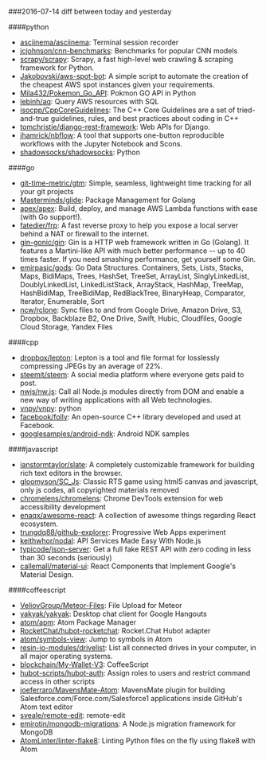 ###2016-07-14
diff between today and yesterday

####python
* [asciinema/asciinema](https://github.com/asciinema/asciinema): Terminal session recorder
* [jcjohnson/cnn-benchmarks](https://github.com/jcjohnson/cnn-benchmarks): Benchmarks for popular CNN models
* [scrapy/scrapy](https://github.com/scrapy/scrapy): Scrapy, a fast high-level web crawling & scraping framework for Python.
* [Jakobovski/aws-spot-bot](https://github.com/Jakobovski/aws-spot-bot): A simple script to automate the creation of the cheapest AWS spot instances given your requirements.
* [Mila432/Pokemon_Go_API](https://github.com/Mila432/Pokemon_Go_API): Pokmon GO API in Python
* [lebinh/aq](https://github.com/lebinh/aq): Query AWS resources with SQL
* [isocpp/CppCoreGuidelines](https://github.com/isocpp/CppCoreGuidelines): The C++ Core Guidelines are a set of tried-and-true guidelines, rules, and best practices about coding in C++
* [tomchristie/django-rest-framework](https://github.com/tomchristie/django-rest-framework): Web APIs for Django.
* [jhamrick/nbflow](https://github.com/jhamrick/nbflow): A tool that supports one-button reproducible workflows with the Jupyter Notebook and Scons.
* [shadowsocks/shadowsocks](https://github.com/shadowsocks/shadowsocks): Python

####go
* [git-time-metric/gtm](https://github.com/git-time-metric/gtm): Simple, seamless, lightweight time tracking for all your git projects
* [Masterminds/glide](https://github.com/Masterminds/glide): Package Management for Golang
* [apex/apex](https://github.com/apex/apex): Build, deploy, and manage AWS Lambda functions with ease (with Go support!).
* [fatedier/frp](https://github.com/fatedier/frp): A fast reverse proxy to help you expose a local server behind a NAT or firewall to the internet.
* [gin-gonic/gin](https://github.com/gin-gonic/gin): Gin is a HTTP web framework written in Go (Golang). It features a Martini-like API with much better performance -- up to 40 times faster. If you need smashing performance, get yourself some Gin.
* [emirpasic/gods](https://github.com/emirpasic/gods): Go Data Structures. Containers, Sets, Lists, Stacks, Maps, BidiMaps, Trees, HashSet, TreeSet, ArrayList, SinglyLinkedList, DoublyLinkedList, LinkedListStack, ArrayStack, HashMap, TreeMap, HashBidiMap, TreeBidiMap, RedBlackTree, BinaryHeap, Comparator, Iterator, Enumerable, Sort
* [ncw/rclone](https://github.com/ncw/rclone): Sync files to and from Google Drive, Amazon Drive, S3, Dropbox, Backblaze B2, One Drive, Swift, Hubic, Cloudfiles, Google Cloud Storage, Yandex Files

####cpp
* [dropbox/lepton](https://github.com/dropbox/lepton): Lepton is a tool and file format for losslessly compressing JPEGs by an average of 22%.
* [steemit/steem](https://github.com/steemit/steem): A social media platform where everyone gets paid to post.
* [nwjs/nw.js](https://github.com/nwjs/nw.js): Call all Node.js modules directly from DOM and enable a new way of writing applications with all Web technologies.
* [vnpy/vnpy](https://github.com/vnpy/vnpy): python
* [facebook/folly](https://github.com/facebook/folly): An open-source C++ library developed and used at Facebook.
* [googlesamples/android-ndk](https://github.com/googlesamples/android-ndk): Android NDK samples

####javascript
* [ianstormtaylor/slate](https://github.com/ianstormtaylor/slate): A completely customizable framework for building rich text editors in the browser.
* [gloomyson/SC_Js](https://github.com/gloomyson/SC_Js): Classic RTS game using html5 canvas and javascript, only js codes, all copyrighted materials removed
* [chromelens/chromelens](https://github.com/chromelens/chromelens): Chrome DevTools extension for web accessibility development
* [enaqx/awesome-react](https://github.com/enaqx/awesome-react): A collection of awesome things regarding React ecosystem.
* [trungdq88/github-explorer](https://github.com/trungdq88/github-explorer): Progressive Web Apps experiment
* [keithwhor/nodal](https://github.com/keithwhor/nodal): API Services Made Easy With Node.js
* [typicode/json-server](https://github.com/typicode/json-server): Get a full fake REST API with zero coding in less than 30 seconds (seriously)
* [callemall/material-ui](https://github.com/callemall/material-ui): React Components that Implement Google's Material Design.

####coffeescript
* [VeliovGroup/Meteor-Files](https://github.com/VeliovGroup/Meteor-Files): File Upload for Meteor
* [yakyak/yakyak](https://github.com/yakyak/yakyak): Desktop chat client for Google Hangouts
* [atom/apm](https://github.com/atom/apm): Atom Package Manager
* [RocketChat/hubot-rocketchat](https://github.com/RocketChat/hubot-rocketchat): Rocket.Chat Hubot adapter
* [atom/symbols-view](https://github.com/atom/symbols-view): Jump to symbols in Atom
* [resin-io-modules/drivelist](https://github.com/resin-io-modules/drivelist): List all connected drives in your computer, in all major operating systems.
* [blockchain/My-Wallet-V3](https://github.com/blockchain/My-Wallet-V3): CoffeeScript
* [hubot-scripts/hubot-auth](https://github.com/hubot-scripts/hubot-auth): Assign roles to users and restrict command access in other scripts
* [joeferraro/MavensMate-Atom](https://github.com/joeferraro/MavensMate-Atom): MavensMate plugin for building Salesforce.com/Force.com/Salesforce1 applications inside GitHub's Atom text editor
* [sveale/remote-edit](https://github.com/sveale/remote-edit): remote-edit
* [emirotin/mongodb-migrations](https://github.com/emirotin/mongodb-migrations): A Node.js migration framework for MongoDB
* [AtomLinter/linter-flake8](https://github.com/AtomLinter/linter-flake8): Linting Python files on the fly using flake8 with Atom
